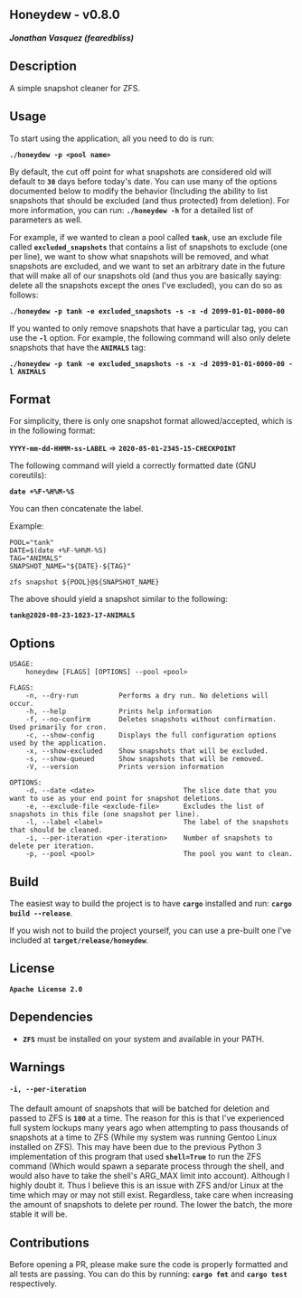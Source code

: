 ## Honeydew - v0.8.0
##### Jonathan Vasquez (fearedbliss)

## Description

A simple snapshot cleaner for ZFS.

## Usage

To start using the application, all you need to do is run:

**`./honeydew -p <pool name>`**

By default, the cut off point for what snapshots are considered old will
default to **`30`** days before today's date. You can use many of the options
documented below to modify the behavior (Including the ability to list
snapshots that should be excluded (and thus protected) from deletion).
For more information, you can run: **`./honeydew -h`** for a detailed list of
parameters as well.

For example, if we wanted to clean a pool called **`tank`**, use an exclude
file called **`excluded_snapshots`** that contains a list of snapshots to
exclude (one per line), we want to show what snapshots will be removed, and
what snapshots are excluded, and we want to set an arbitrary date in the
future that will make all of our snapshots old (and thus you are basically
saying: delete all the snapshots except the ones I've excluded), you can do
so as follows:

**`./honeydew -p tank -e excluded_snapshots -s -x -d 2099-01-01-0000-00`**

If you wanted to only remove snapshots that have a particular tag, you can
use the **`-l`** option. For example, the following command will also only
delete snapshots that have the **`ANIMALS`** tag:

**`./honeydew -p tank -e excluded_snapshots -s -x -d 2099-01-01-0000-00 -l ANIMALS`**

## Format

For simplicity, there is only one snapshot format allowed/accepted, which is in
the following format:

**`YYYY-mm-dd-HHMM-ss-LABEL`** => **`2020-05-01-2345-15-CHECKPOINT`**

The following command will yield a correctly formatted date (GNU coreutils):

**`date +%F-%H%M-%S`**

You can then concatenate the label.

Example:

```
POOL="tank"
DATE=$(date +%F-%H%M-%S)
TAG="ANIMALS"
SNAPSHOT_NAME="${DATE}-${TAG}"

zfs snapshot ${POOL}@${SNAPSHOT_NAME}
```

The above should yield a snapshot similar to the following:

**`tank@2020-08-23-1023-17-ANIMALS`**

## Options

```
USAGE:
    honeydew [FLAGS] [OPTIONS] --pool <pool>

FLAGS:
    -n, --dry-run          Performs a dry run. No deletions will occur.
    -h, --help             Prints help information
    -f, --no-confirm       Deletes snapshots without confirmation. Used primarily for cron.
    -c, --show-config      Displays the full configuration options used by the application.
    -x, --show-excluded    Show snapshots that will be excluded.
    -s, --show-queued      Show snapshots that will be removed.
    -V, --version          Prints version information

OPTIONS:
    -d, --date <date>                      The slice date that you want to use as your end point for snapshot deletions.
    -e, --exclude-file <exclude-file>      Excludes the list of snapshots in this file (one snapshot per line).
    -l, --label <label>                    The label of the snapshots that should be cleaned.
    -i, --per-iteration <per-iteration>    Number of snapshots to delete per iteration.
    -p, --pool <pool>                      The pool you want to clean.
```
                        
## Build

The easiest way to build the project is to have **`cargo`** installed and run:
**`cargo build --release`**.

If you wish not to build the project yourself, you can use a pre-built one I've
included at **`target/release/honeydew`**.

## License

**`Apache License 2.0`**

## Dependencies

- **`ZFS`** must be installed on your system and available in your PATH.

## Warnings

#### `-i, --per-iteration`

The default amount of snapshots that will be batched for deletion and passed to
ZFS is **`100`** at a time. The reason for this is that I've experienced full
system lockups many years ago when attempting to pass thousands of snapshots at
a time to ZFS (While my system was running Gentoo Linux installed on ZFS).
This may have been due to the previous Python 3 implementation of this program
that used **`shell=True`** to run the ZFS command (Which would spawn a separate
process through the shell, and would also have to take the shell's ARG_MAX
limit into account). Although I highly doubt it. Thus I believe this is an
issue with ZFS and/or Linux at the time which may or may not still exist.
Regardless, take care when increasing the amount of snapshots to delete per
round. The lower the batch, the more stable it will be.

## Contributions

Before opening a PR, please make sure the code is properly formatted and all
tests are passing. You can do this by running: **`cargo fmt`** and
**`cargo test`** respectively.
